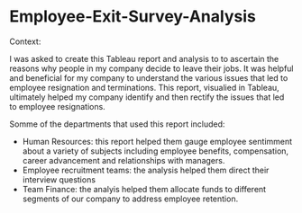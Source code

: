 # Employee-Exit-Survey-Analysis

Context: 

I was asked to create this Tableau report and analysis to to ascertain the reasons why people in my company decide to leave their jobs. It was helpful
and beneficial for my company to understand the various issues that led to employee resignation and terminations. This report, visualied in Tableau, ultimately 
helped my company identify and then rectify the issues that led to employee resignations. 

Somme of the departments that used this report included:
- Human Resources: this report helped them gauge employee sentimment about a variety of subjects including employee benefits, compensation, career advancement
and relationships with managers. 
- Employee recruitment teams: the analysis helped them direct their interview questions
- Team Finance: the analyis helped them allocate funds to different segments of our company to address employee retention.

